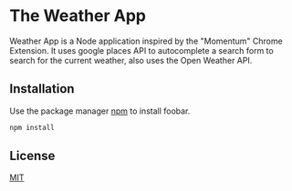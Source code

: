 # The Weather App

Weather App is a Node application inspired by the "Momentum" Chrome Extension. It uses google places API to autocomplete a search form to search for the current weather, also uses the Open Weather API.

## Installation

Use the package manager [npm](https://www.npmjs.com/package/npm/) to install foobar.

```bash
npm install
```


## License
[MIT](https://choosealicense.com/licenses/mit/)